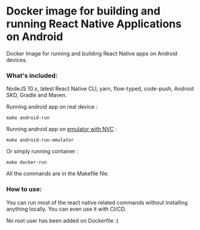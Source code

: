 # Docker image for building and running React Native Applications on Android

Docker Image for running and building React Native apps on Android devices.

### What's included:

NodeJS 10.x, latest React Native CLI, yarn, flow-typed, code-push, Android SKD, Gradle and Maven.

Running android app on real device :

`make android-run`

Running android app on [emulator with NVC](https://github.com/budtmo/docker-android) :

`make android-run-emulator`

Or simply running container :

`make docker-run`

All the commands are in the Makefile file.

### How to use:

You can run most of the react native related commands without installing anything locally. You can even use it with CI/CD.

No root user has been added on Dockerfile :)
